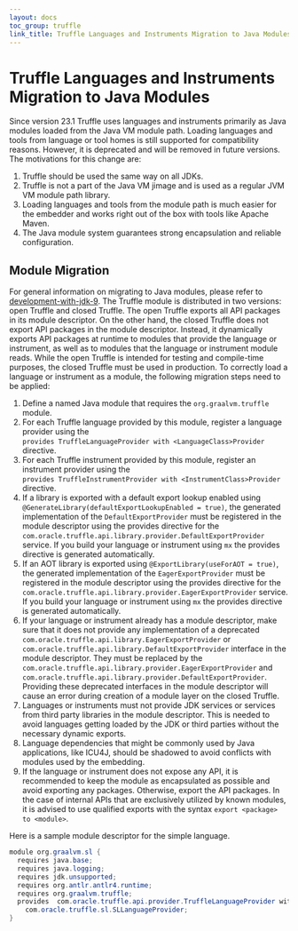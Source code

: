 ```yaml
---
layout: docs
toc_group: truffle
link_title: Truffle Languages and Instruments Migration to Java Modules
---
```

# Truffle Languages and Instruments Migration to Java Modules

Since version 23.1 Truffle uses languages and instruments primarily as Java modules loaded from the Java VM module path.
Loading languages and tools from language or tool homes is still supported for compatibility reasons. However, it is deprecated and will be removed in future versions. The motivations for this change are:
1. Truffle should be used the same way on all JDKs.
2. Truffle is not a part of the Java VM jimage and is used as a regular JVM VM module path library.
3. Loading languages and tools from the module path is much easier for the embedder and works right out of the box with
tools like Apache Maven.
4. The Java module system guarantees strong encapsulation and reliable configuration.

## Module Migration
For general information on migrating to Java modules, please refer to [development-with-jdk-9](https://blogs.oracle.com/java/post/modular-development-with-jdk-9).
The Truffle module is distributed in two versions: open Truffle and closed Truffle. The open Truffle exports all API
packages in its module descriptor. On the other hand, the closed Truffle does not export API packages in the module
descriptor. Instead, it dynamically exports API packages at runtime to modules that provide the language or instrument,
as well as to modules that the language or instrument module reads. While the open Truffle is intended for testing and
compile-time purposes, the closed Truffle must be used in production. To correctly load a language or instrument as a
module, the following migration steps need to be applied:
1. Define a named Java module that requires the `org.graalvm.truffle` module.
2. For each Truffle language provided by this module, register a language provider using the    
   `provides TruffleLanguageProvider with <LanguageClass>Provider` directive.
3. For each Truffle instrument provided by this module, register an instrument provider using the    
   `provides TruffleInstrumentProvider with <InstrumentClass>Provider` directive.
4. If a library is exported with a default export lookup enabled using `@GenerateLibrary(defaultExportLookupEnabled = true)`,
   the generated implementation of the `DefaultExportProvider` must be registered in the module descriptor using the provides
   directive for the `com.oracle.truffle.api.library.provider.DefaultExportProvider` service. If you build your language or instrument using `mx`
   the provides directive is generated automatically.  
5. If an AOT library is exported using `@ExportLibrary(useForAOT = true)`, the generated implementation of the `EagerExportProvider`
   must be registered in the module descriptor using the provides directive for the `com.oracle.truffle.api.library.provider.EagerExportProvider`
   service. If you build your language or instrument using `mx` the provides directive is generated automatically.
6. If your language or instrument already has a module descriptor, make sure that it does not provide any implementation
   of a deprecated `com.oracle.truffle.api.library.EagerExportProvider` or `com.oracle.truffle.api.library.DefaultExportProvider`
   interface in the module descriptor. They must be replaced by the `com.oracle.truffle.api.library.provider.EagerExportProvider` and
   `com.oracle.truffle.api.library.provider.DefaultExportProvider`. Providing these deprecated interfaces in the module descriptor
   will cause an error during  creation of a module layer on the closed Truffle.
7. Languages or instruments must not provide JDK services or services from third party libraries in the module descriptor.
   This is needed to avoid languages getting loaded by the JDK or third parties without the necessary dynamic exports.  
8. Language dependencies that might be commonly used by Java applications, like ICU4J, should be shadowed to avoid
   conflicts with modules used by the embedding.
9. If the language or instrument does not expose any API, it is recommended to keep the module as encapsulated as possible
   and avoid exporting any packages. Otherwise, export the API packages. In the case of internal APIs that are exclusively
   utilized by known modules, it is advised to use qualified exports with the syntax `export <package> to <module>`.

Here is a sample module descriptor for the simple language.
```java
module org.graalvm.sl {
  requires java.base;
  requires java.logging;
  requires jdk.unsupported;
  requires org.antlr.antlr4.runtime;
  requires org.graalvm.truffle;
  provides  com.oracle.truffle.api.provider.TruffleLanguageProvider with
    com.oracle.truffle.sl.SLLanguageProvider;
}
```
